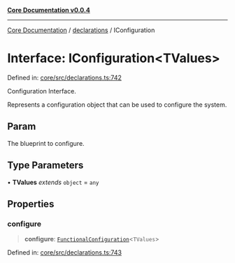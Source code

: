 [**Core Documentation v0.0.4**](../../README.md)

***

[Core Documentation](../../modules.md) / [declarations](../README.md) / IConfiguration

# Interface: IConfiguration\<TValues\>

Defined in: [core/src/declarations.ts:742](https://github.com/stonemjs/core/blob/4b1b931e44a5db2600109fa7ae2a8b532ed77730/src/declarations.ts#L742)

Configuration Interface.

Represents a configuration object that can be used to configure the system.

## Param

The blueprint to configure.

## Type Parameters

• **TValues** *extends* `object` = `any`

## Properties

### configure

> **configure**: [`FunctionalConfiguration`](../type-aliases/FunctionalConfiguration.md)\<`TValues`\>

Defined in: [core/src/declarations.ts:743](https://github.com/stonemjs/core/blob/4b1b931e44a5db2600109fa7ae2a8b532ed77730/src/declarations.ts#L743)
